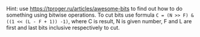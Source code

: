 Hint: use https://tproger.ru/articles/awesome-bits to find out how to do something using bitwise operations.
To cut bits use formula `C = (N >> F) & ((1 << (L - F + 1)) -1)`, where C is result, N is given number, F and L are first and last bits inclusive respectively to cut.